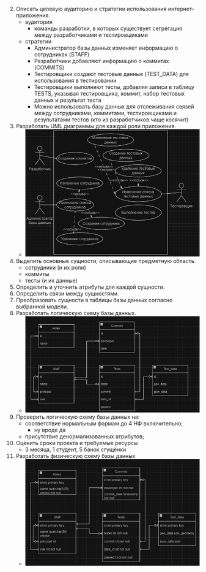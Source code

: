 2.	Описать целевую аудиторию и стратегии использования интернет-приложения.
    - аудитория
        - команды разработки, в которых существует сегрегация между разработчиками и тестировщиками
    - стратегии
        - Администратор базы данных изменяет информацию о сотрудниках (STAFF)
        - Разработчики добавляют информацию о коммитах (COMMITS)
        - Тестировщики создают тестовые данные (TEST_DATA) для использования в тестировании
        - Тестировщики выполняют тесты, добавляя записи в таблицу TESTS, указывая тестировщика, коммит, набор тестовых данных и результат теста
        - Можно использовать базу данных для отслеживания связей между сотрудниками, коммитами, тестировщиками и результатами тестов (кто из разработчиков чаще косячит)
3.	Разработать UML диаграммы для каждой роли приложения.
    - ![use-case](use-case.png)
4.	Выделить основные сущности, описывающие предметную область. 
    - сотрудники (и их роли)
    - коммиты
    - тесты (и их данные)
5.	Определить и уточнить атрибуты для каждой сущности.
6.	Определить связи между сущностями.
7.	Преобразовать сущности в таблицы базы данных согласно выбранной модели.
8.	Разработать логическую схему базы данных.
    - ![logical scheme](logic-scheme.png)
9.	Проверить логическую схему базы данных на:
    - соответствие нормальным формам до 4 НФ включительно;
        - ну вроде да
    - присутствие денормализованных атрибутов;
10.	Оценить сроки проекта и требуемые ресурсы
    - 3 месяца, 1 студент, 5 банок сгущёнки
11. Разработать физическую схему базы данных
    - ![physical scheme](phys-scheme.png)